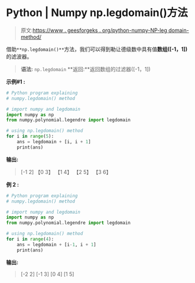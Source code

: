 # Python | Numpy np.legdomain()方法

> 原文:[https://www . geesforgeks . org/python-numpy-NP-leg domain-method/](https://www.geeksforgeeks.org/python-numpy-np-legdomain-method/)

借助`**np.legdomain()**`方法，我们可以得到勒让德级数中具有值**数组([-1，1])** 的滤波器。

> **语法:** `np.legdomain`
> **返回:**返回数组的过滤器([-1，1])

**示例#1 :**

```py
# Python program explaining
# numpy.legdomain() method 

# import numpy and legdomain
import numpy as np
from numpy.polynomial.legendre import legdomain

# using np.legdomain() method
for i in range(5):
    ans = legdomain + [i, i + 1]
    print(ans)
```

**输出:**

> [-1 2]
> 【0 3】
> 【1 4】
> 【2 5】
> 【3 6】

**例 2 :**

```py
# Python program explaining
# numpy.legdomain() method 

# import numpy and legdomain
import numpy as np
from numpy.polynomial.legendre import legdomain

# using np.legdomain() method
for i in range(4):
    ans = legdomain + [i-1, i + 1]
    print(ans)
```

**输出:**

> [-2 2]
> [-1 3]
> [0 4]
> [1 5]